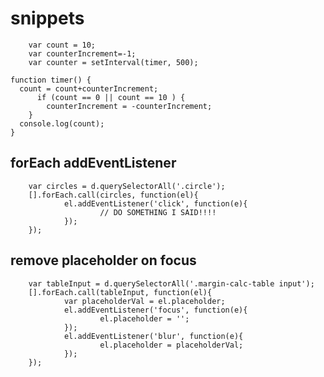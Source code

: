 # snippets

        var count = 10;
        var counterIncrement=-1;
        var counter = setInterval(timer, 500); 

    function timer() {
      count = count+counterIncrement;
          if (count == 0 || count == 10 ) {
            counterIncrement = -counterIncrement;
        }
      console.log(count);
    }


## forEach addEventListener
        var circles = d.querySelectorAll('.circle');
        [].forEach.call(circles, function(el){
                el.addEventListener('click', function(e){      
                        // DO SOMETHING I SAID!!!! 
                });
        });
        
        
        
## remove placeholder on focus
        var tableInput = d.querySelectorAll('.margin-calc-table input');  
        [].forEach.call(tableInput, function(el){
                var placeholderVal = el.placeholder;
                el.addEventListener('focus', function(e){
                        el.placeholder = '';
                });
                el.addEventListener('blur', function(e){
                        el.placeholder = placeholderVal;
                });
        });
